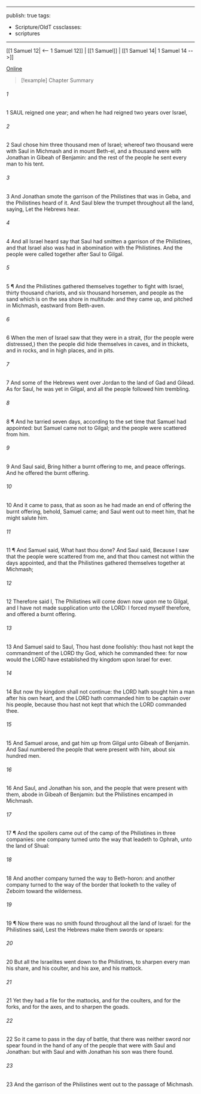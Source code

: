 

---
publish: true
tags:
  - Scripture/OldT
cssclasses:
  - scriptures
---
[[1 Samuel 12| <-- 1 Samuel 12]] | [[1 Samuel]] | [[1 Samuel 14| 1 Samuel 14 -->]]

[Online](https://churchofjesuschrist.org/study/scriptures/ot/1-sam/13?lang=eng)

>[!example] Chapter Summary
>
###### 1
1 SAUL reigned one year; and when he had reigned two years over Israel,
###### 2
2 Saul chose him three thousand men of Israel; whereof two thousand were with Saul in Michmash and in mount Beth-el, and a thousand were with Jonathan in Gibeah of Benjamin: and the rest of the people he sent every man to his tent.
###### 3
3 And Jonathan smote the garrison of the Philistines that was in Geba, and the Philistines heard of it.  And Saul blew the trumpet throughout all the land, saying, Let the Hebrews hear.
###### 4
4 And all Israel heard say that Saul had smitten a garrison of the Philistines, and that Israel also was had in abomination with the Philistines.  And the people were called together after Saul to Gilgal.
###### 5
5 ¶ And the Philistines gathered themselves together to fight with Israel, thirty thousand chariots, and six thousand horsemen, and people as the sand which is on the sea shore in multitude: and they came up, and pitched in Michmash, eastward from Beth-aven.
###### 6
6 When the men of Israel saw that they were in a strait, (for the people were distressed,) then the people did hide themselves in caves, and in thickets, and in rocks, and in high places, and in pits.
###### 7
7 And some of the Hebrews went over Jordan to the land of Gad and Gilead.  As for Saul, he was yet in Gilgal, and all the people followed him trembling.
###### 8
8 ¶ And he tarried seven days, according to the set time that Samuel had appointed: but Samuel came not to Gilgal; and the people were scattered from him.
###### 9
9 And Saul said, Bring hither a burnt offering to me, and peace offerings.  And he offered the burnt offering.
###### 10
10 And it came to pass, that as soon as he had made an end of offering the burnt offering, behold, Samuel came; and Saul went out to meet him, that he might salute him.
###### 11
11 ¶ And Samuel said, What hast thou done?  And Saul said, Because I saw that the people were scattered from me, and that thou camest not within the days appointed, and that the Philistines gathered themselves together at Michmash;
###### 12
12 Therefore said I, The Philistines will come down now upon me to Gilgal, and I have not made supplication unto the LORD: I forced myself therefore, and offered a burnt offering.
###### 13
13 And Samuel said to Saul, Thou hast done foolishly: thou hast not kept the commandment of the LORD thy God, which he commanded thee: for now would the LORD have established thy kingdom upon Israel for ever.
###### 14
14 But now thy kingdom shall not continue: the LORD hath sought him a man after his own heart, and the LORD hath commanded him to be captain over his people, because thou hast not kept that which the LORD commanded thee.
###### 15
15 And Samuel arose, and gat him up from Gilgal unto Gibeah of Benjamin.  And Saul numbered the people that were present with him, about six hundred men.
###### 16
16 And Saul, and Jonathan his son, and the people that were present with them, abode in Gibeah of Benjamin: but the Philistines encamped in Michmash.
###### 17
17 ¶ And the spoilers came out of the camp of the Philistines in three companies: one company turned unto the way that leadeth to Ophrah, unto the land of Shual:
###### 18
18 And another company turned the way to Beth-horon: and another company turned to the way of the border that looketh to the valley of Zeboim toward the wilderness.
###### 19
19 ¶ Now there was no smith found throughout all the land of Israel: for the Philistines said, Lest the Hebrews make them swords or spears:
###### 20
20 But all the Israelites went down to the Philistines, to sharpen every man his share, and his coulter, and his axe, and his mattock.
###### 21
21 Yet they had a file for the mattocks, and for the coulters, and for the forks, and for the axes, and to sharpen the goads.
###### 22
22 So it came to pass in the day of battle, that there was neither sword nor spear found in the hand of any of the people that were with Saul and Jonathan: but with Saul and with Jonathan his son was there found.
###### 23
23 And the garrison of the Philistines went out to the passage of Michmash.



